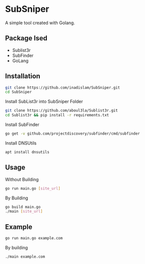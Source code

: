 # SubSniper
A simple tool created with Golang. 

## Package Ised
- Sublist3r
- SubFinder
- GoLang

## Installation
```sh
git clone https://github.com/inadislam/SubSniper.git
cd SubSniper
```
Install SubList3r into SubSniper Folder
```sh
git clone https://github.com/aboul3la/Sublist3r.git
cd Sublist3r && pip install -r requirements.txt
```
Install SubFinder
```sh
go get -v github.com/projectdiscovery/subfinder/cmd/subfinder
```

Install DNSUtils
```sh
apt install dnsutils
```

## Usage
Without Building
```sh
go run main.go [site_url]
```

By Building
```sh
go build main.go
./main [site_url]
```

## Example
```sh
go run main.go example.com
```

By building
```sh
./main example.com
```
